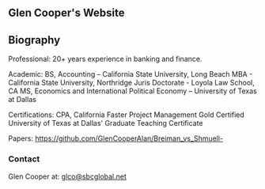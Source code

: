## Glen Cooper's Website

## Biography
Professional: 20+ years experience in banking and finance. 

Academic:
  BS, Accounting – California State University, Long Beach
  MBA - California State University, Northridge
  Juris Doctorate - Loyola Law School, CA
  MS, Economics and International Political Economy – University of Texas at Dallas

Certifications:
  CPA, California
  Faster Project Management Gold Certified
  University of Texas at Dallas' Graduate Teaching Certificate

Papers: https://github.com/GlenCooperAlan/Breiman_vs_Shmuell-


### Contact
Glen Cooper at: glco@sbcglobal.net

